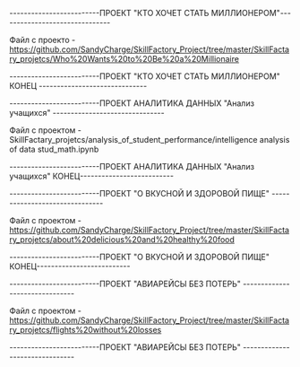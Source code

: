 -------------------------ПРОЕКТ "КТО ХОЧЕТ СТАТЬ МИЛЛИОНЕРОМ"-------------------------------
  
Файл с проекто - https://github.com/SandyCharge/SkillFactory_Project/tree/master/SkillFactary_projetcs/Who%20Wants%20to%20Be%20a%20Millionaire

-------------------------ПРОЕКТ "КТО ХОЧЕТ СТАТЬ МИЛЛИОНЕРОМ" КОНЕЦ ------------------------------


-------------------------ПРОЕКТ АНАЛИТИКА ДАННЫХ "Анализ учащихся" -------------------------------

 Файл с проектом - SkillFactary_projetcs/analysis_of_student_performance/intelligence analysis of data stud_math.ipynb
 
-------------------------ПРОЕКТ АНАЛИТИКА ДАННЫХ "Анализ учащихся" КОНЕЦ--------------------------


-------------------------ПРОЕКТ  "О ВКУСНОЙ И ЗДОРОВОЙ ПИЩЕ" -------------------------------

Файл с проектом - https://github.com/SandyCharge/SkillFactory_Project/tree/master/SkillFactary_projetcs/about%20delicious%20and%20healthy%20food


-------------------------ПРОЕКТ "О ВКУСНОЙ И ЗДОРОВОЙ ПИЩЕ" КОНЕЦ--------------------------


-------------------------ПРОЕКТ  "АВИАРЕЙСЫ БЕЗ ПОТЕРЬ" -------------------------------

Файл с проектом - https://github.com/SandyCharge/SkillFactory_Project/tree/master/SkillFactary_projetcs/flights%20without%20losses

-------------------------ПРОЕКТ  "АВИАРЕЙСЫ БЕЗ ПОТЕРЬ" -------------------------------
